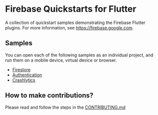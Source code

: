 # Firebase Quickstarts for Flutter

A collection of quickstart samples demonstrating the Firebase Flutter plugins. For more information, see https://firebase.google.com.

## Samples

You can open each of the following samples as an individual project, and run
them on a mobile device, virtual device or browser.

- [Firestore](firestore/README.md)
- [Authentication](authentication/README.md)
- [Crashlytics](crashlytics/README.md)

## How to make contributions?
Please read and follow the steps in the [CONTRIBUTING.md](CONTRIBUTING.md)

